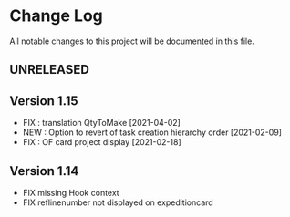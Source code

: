 # Change Log
All notable changes to this project will be documented in this file.

## UNRELEASED



## Version 1.15

- FIX : translation QtyToMake [2021-04-02]
- NEW : Option to revert of task creation hierarchy order [2021-02-09]
- FIX : OF card project display [2021-02-18]

## Version 1.14

- FIX missing Hook context
- FIX reflinenumber not displayed on expeditioncard
